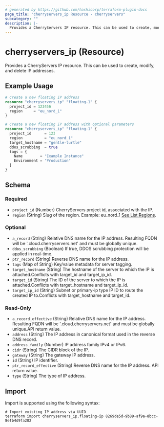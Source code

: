 ```yaml
---
# generated by https://github.com/hashicorp/terraform-plugin-docs
page_title: "cherryservers_ip Resource - cherryservers"
subcategory: ""
description: |-
  Provides a CherryServers IP resource. This can be used to create, modify, and delete IP addresses.
---
```


# cherryservers_ip (Resource)

Provides a CherryServers IP resource. This can be used to create, modify, and delete IP addresses.

## Example Usage

```terraform
# Create a new floating IP address
resource "cherryservers_ip" "floating-1" {
  project_id = 123456
  region     = "eu_nord_1"
}

# Create a new floating IP address with optional parameters
resource "cherryservers_ip" "floating-1" {
  project_id      = 123
  region          = "eu_nord_1"
  target_hostname = "gentle-turtle"
  ddos_scrubbing  = true
  tags = {
    Name        = "Example Instance"
    Environment = "Production"
  }
}
```

<!-- schema generated by tfplugindocs -->
## Schema

### Required

- `project_id` (Number) CherryServers project id, associated with the IP.
- `region` (String) Slug of the region. Example: eu_nord_1 [See List Regions](https://api.cherryservers.com/doc/#tag/Regions/operation/get-regions).

### Optional

- `a_record` (String) Relative DNS name for the IP address. Resulting FQDN will be '<relative-dns-name>.cloud.cherryservers.net' and must be globally unique.
- `ddos_scrubbing` (Boolean) If true, DDOS scrubbing protection will be applied in real-time.
- `ptr_record` (String) Reverse DNS name for the IP address.
- `tags` (Map of String) Key/value metadata for server tagging.
- `target_hostname` (String) The hostname of the server to which the IP is attached.Conflicts with target_id and target_ip_id.
- `target_id` (String) The ID of the server to which the IP is attached.Conflicts with target_hostname and target_ip_id.
- `target_ip_id` (String) Subnet or primary-ip type IP ID to route the created IP to.Conflicts with target_hostname and target_id.

### Read-Only

- `a_record_effective` (String) Relative DNS name for the IP address. Resulting FQDN will be '<relative-dns-name>.cloud.cherryservers.net' and must be globally unique.API return value.
- `address` (String) The IP address in canonical format used in the reverse DNS record.
- `address_family` (Number) IP address family IPv4 or IPv6.
- `cidr` (String) The CIDR block of the IP.
- `gateway` (String) The gateway IP address.
- `id` (String) IP identifier.
- `ptr_record_effective` (String) Reverse DNS name for the IP address. API return value.
- `type` (String) The type of IP address.

## Import

Import is supported using the following syntax:

```shell
# Import existing IP address via UUID
terraform import cherryservers_ip.floating-ip 8269de5d-9b89-af9a-8bcc-8efb4d9fa282
```
